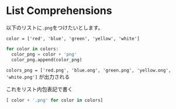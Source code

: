 # List Comprehensions

以下のリストに`.png`をつけたいとします。

`color = ['red', 'blue', 'green', 'yellow', 'white']`

```python
for color in colors:
  color_png = color + 'png'
  color_png.append(color_png)
```

`colors_png = ['red.png', 'blue.ong', 'green.png', 'yellow.ong', 'white.png']`
が出力される

これをリスト内包表記で書く

```python
[ color + '.png' for color in colors]
```


